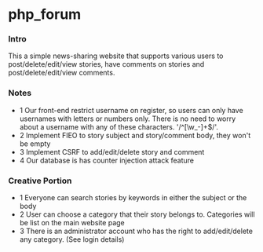 # php_forum

### Intro
This a simple news-sharing website that supports various users to post/delete/edit/view stories, have comments on stories and post/delete/edit/view comments.

### Notes
- 1 Our front-end restrict username on register, so users can only have usernames with letters or numbers only. There is no need to worry about a username with any of these characters. '/^[\w_\-]+$/'.
- 2 Implement FIEO to story subject and story/comment body, they won't be empty
- 3 Implement CSRF to add/edit/delete story and comment
- 4 Our database is has counter injection attack feature

### Creative Portion
- 1 Everyone can search stories by keywords in either the subject or the body
- 2 User can choose a category that their story belongs to. Categories will be list on the main website page
- 3 There is an administrator account who has the right to add/edit/delete any category. (See login details)
